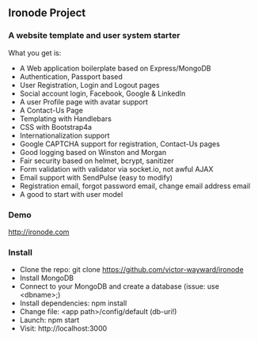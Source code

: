 
## Ironode Project

### A website template and user system starter

What you get is:

- A Web application boilerplate based on Express/MongoDB
- Authentication, Passport based
- User Registration, Login and Logout pages
- Social account login, Facebook, Google & LinkedIn
- A user Profile page with avatar support
- A Contact-Us Page
- Templating with Handlebars
- CSS with Bootstrap4a
- Internationalization support
- Google CAPTCHA support for registration, Contact-Us pages
- Good logging based on Winston and Morgan
- Fair security based on helmet, bcrypt, sanitizer
- Form validation with validator via socket.io, not awful AJAX
- Email support with SendPulse (easy to modify)
- Registration email, forgot password email, change email address email
- A good to start with user model

### Demo

http://ironode.com

### Install

- Clone the repo: git clone https://github.com/victor-wayward/ironode
- Install MongoDB
- Connect to your MongoDB and create a database (issue: use \<dbname\>;)
- Install dependencies: npm install
- Change file: \<app path\>/config/default (db-uri!)
- Launch: npm start
- Visit: http://localhost:3000


  

